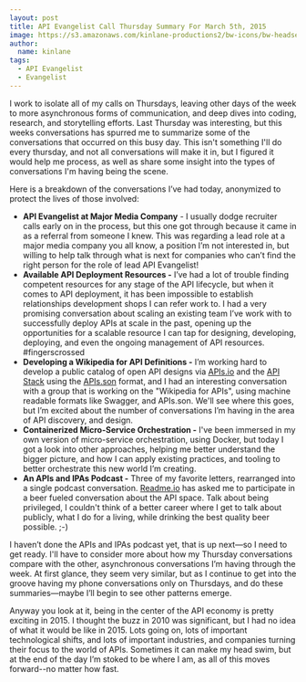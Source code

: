 ```yaml
---
layout: post
title: API Evangelist Call Thursday Summary For March 5th, 2015
image: https://s3.amazonaws.com/kinlane-productions2/bw-icons/bw-headset.png
author:
  name: kinlane
tags:
  - API Evangelist
  - Evangelist
---
```

I work to isolate all of my calls on Thursdays, leaving other days of the week to more asynchronous forms of communication, and deep dives into coding, research, and storytelling efforts. Last Thursday was interesting, but this weeks conversations has spurred me to summarize some of the conversations that occurred on this busy day. This isn't something I'll do every thursday, and not all conversations will make it in, but I figured it would help me process, as well as share some insight into the types of conversations I'm having being the scene.

Here is a breakdown of the conversations I’ve had today, anonymized to protect the lives of those involved:

*   **API Evangelist at Major Media Company** \- I usually dodge recruiter calls early on in the process, but this one got through because it came in as a referral from someone I knew. This was regarding a lead role at a major media company you all know, a position I’m not interested in, but willing to help talk through what is next for companies who can’t find the right person for the role of lead API Evangelist!
*   **Available API Deployment Resources -** I’ve had a lot of trouble finding competent resources for any stage of the API lifecycle, but when it comes to API deployment, it has been impossible to establish relationships development shops I can refer work to. I had a very promising conversation about scaling an existing team I’ve work with to successfully deploy APIs at scale in the past, opening up the opportunities for a scalable resource I can tap for designing, developing, deploying, and even the ongoing management of API resources. #fingerscrossed
*   **Developing a Wikipedia for API Definitions -** I’m working hard to develop a public catalog of open API designs via [APIs.io](http://apis.io) and the [API Stack](http://theapistack.com) using the [APIs.son](http://apisjson.org) format, and I had an interesting conversation with a group that is working on the "Wikipedia for APIs", using machine readable formats like Swagger, and APIs.son. We'll see where this goes, but I’m excited about the number of conversations I’m having in the area of API discovery, and design.
*   **Containerized Micro-Service Orchestration -** I've been immersed in my own version of micro-service orchestration, using Docker, but today I got a look into other approaches, helping me better understand the bigger picture, and how I can apply existing practices, and tooling to better orchestrate this new world I’m creating.
*   **An APIs and IPAs Podcast -** Three of my favorite letters, rearranged into a single podcast conversation. [Readme.io](http://readme.io) has asked me to participate in a beer fueled conversation about the API space. Talk about being privileged, I couldn't think of a better career where I get to talk about publicly, what I do for a living, while drinking the best quality beer possible. ;-)

I haven’t done the APIs and IPAs podcast yet, that is up next—so I need to get ready. I'll have to consider more about how my Thursday conversations compare with the other, asynchronous conversations I’m having through the week. At first glance, they seem very similar, but as I continue to get into the groove having my phone conversations only on Thursdays, and do these summaries—maybe I’ll begin to see other patterns emerge.

Anyway you look at it, being in the center of the API economy is pretty exciting in 2015. I thought the buzz in 2010 was significant, but I had no idea of what it would be like in 2015. Lots going on, lots of important technological shifts, and lots of important industries, and companies turning their focus to the world of APIs. Sometimes it can make my head swim, but at the end of the day I’m stoked to be where I am, as all of this moves forward--no matter how fast.